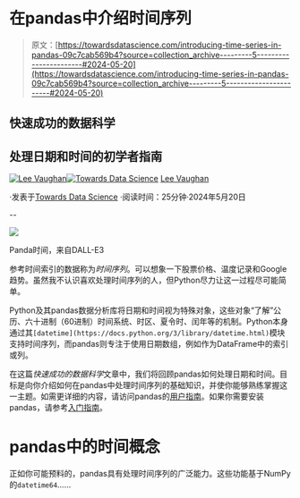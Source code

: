 # 在pandas中介绍时间序列

> 原文：[https://towardsdatascience.com/introducing-time-series-in-pandas-09c7cab569b4?source=collection_archive---------5-----------------------#2024-05-20](https://towardsdatascience.com/introducing-time-series-in-pandas-09c7cab569b4?source=collection_archive---------5-----------------------#2024-05-20)

## 快速成功的数据科学

## 处理日期和时间的初学者指南

[](https://medium.com/@lee_vaughan?source=post_page---byline--09c7cab569b4--------------------------------)[![Lee Vaughan](../Images/9f6b90bb76102f438ab0b9a4a62ffa3f.png)](https://medium.com/@lee_vaughan?source=post_page---byline--09c7cab569b4--------------------------------)[](https://towardsdatascience.com/?source=post_page---byline--09c7cab569b4--------------------------------)[![Towards Data Science](../Images/a6ff2676ffcc0c7aad8aaf1d79379785.png)](https://towardsdatascience.com/?source=post_page---byline--09c7cab569b4--------------------------------) [Lee Vaughan](https://medium.com/@lee_vaughan?source=post_page---byline--09c7cab569b4--------------------------------)

·发表于[Towards Data Science](https://towardsdatascience.com/?source=post_page---byline--09c7cab569b4--------------------------------) ·阅读时间：25分钟·2024年5月20日

--

![](../Images/af32a44584ff0a970b2af4a301f075d2.png)

Panda时间，来自DALL-E3

参考时间索引的数据称为*时间序列*。可以想象一下股票价格、温度记录和Google趋势。虽然我不认识喜欢处理时间序列的人，但Python尽力让这一过程尽可能简单。

Python及其pandas数据分析库将日期和时间视为特殊对象，这些对象“了解”公历、六十进制（60进制）时间系统、时区、夏令时、闰年等的机制。Python本身通过其`[datetime](https://docs.python.org/3/library/datetime.html)`模块支持时间序列，而pandas则专注于使用日期数组，例如作为DataFrame中的索引或列。

在这篇*快速成功的数据科学*文章中，我们将回顾pandas如何处理日期和时间。目标是向你介绍如何在pandas中处理时间序列的基础知识，并使你能够熟练掌握这一主题。如需更详细的内容，请访问pandas的[用户指南](https://pandas.pydata.org/docs/user_guide/timeseries.html)。如果你需要安装pandas，请参考[入门指南](https://pandas.pydata.org/docs/getting_started/index.html)。

# pandas中的时间概念

正如你可能预料的，pandas具有处理时间序列的广泛能力。这些功能基于NumPy的`datetime64`……
